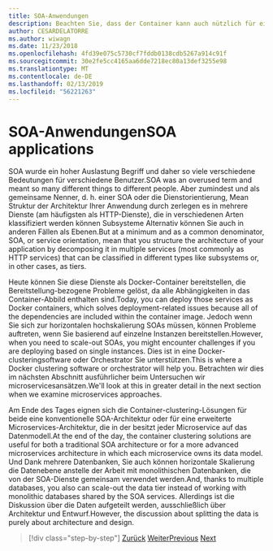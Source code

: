 ```yaml
---
title: SOA-Anwendungen
description: Beachten Sie, dass der Container kann auch nützlich für eine Bereitstellungsoption SOA-Anwendungen sein.
author: CESARDELATORRE
ms.author: wiwagn
ms.date: 11/23/2018
ms.openlocfilehash: 4fd39e075c5730cf7fddb0138cdb5267a914c91f
ms.sourcegitcommit: 30e2fe5cc4165aa6dde7218ec80a13def3255e98
ms.translationtype: MT
ms.contentlocale: de-DE
ms.lasthandoff: 02/13/2019
ms.locfileid: "56221263"
---
```

# <a name="soa-applications"></a><span data-ttu-id="9c3b4-103">SOA-Anwendungen</span><span class="sxs-lookup"><span data-stu-id="9c3b4-103">SOA applications</span></span>

<span data-ttu-id="9c3b4-104">SOA wurde ein hoher Auslastung Begriff und daher so viele verschiedene Bedeutungen für verschiedene Benutzer.</span><span class="sxs-lookup"><span data-stu-id="9c3b4-104">SOA was an overused term and meant so many different things to different people.</span></span> <span data-ttu-id="9c3b4-105">Aber zumindest und als gemeinsame Nenner, d. h. einer SOA oder die Dienstorientierung, Mean Struktur der Architektur Ihrer Anwendung durch zerlegen es in mehrere Dienste (am häufigsten als HTTP-Dienste), die in verschiedenen Arten klassifiziert werden können Subsysteme Alternativ können Sie auch in anderen Fällen als Ebenen.</span><span class="sxs-lookup"><span data-stu-id="9c3b4-105">But at a minimum and as a common denominator, SOA, or service orientation, mean that you structure the architecture of your application by decomposing it in multiple services (most commonly as HTTP services) that can be classified in different types like subsystems or, in other cases, as tiers.</span></span>

<span data-ttu-id="9c3b4-106">Heute können Sie diese Dienste als Docker-Container bereitstellen, die Bereitstellung-bezogene Probleme gelöst, da alle Abhängigkeiten in das Container-Abbild enthalten sind.</span><span class="sxs-lookup"><span data-stu-id="9c3b4-106">Today, you can deploy those services as Docker containers, which solves deployment-related issues because all of the dependencies are included within the container image.</span></span> <span data-ttu-id="9c3b4-107">Jedoch wenn Sie sich zur horizontalen hochskalierung SOAs müssen, können Probleme auftreten, wenn Sie basierend auf einzelne Instanzen bereitstellen.</span><span class="sxs-lookup"><span data-stu-id="9c3b4-107">However, when you need to scale-out SOAs, you might encounter challenges if you are deploying based on single instances.</span></span> <span data-ttu-id="9c3b4-108">Dies ist in eine Docker-clusteringsoftware oder Orchestrator Sie unterstützen.</span><span class="sxs-lookup"><span data-stu-id="9c3b4-108">This is where a Docker clustering software or orchestrator will help you.</span></span> <span data-ttu-id="9c3b4-109">Betrachten wir dies im nächsten Abschnitt ausführlicher beim Untersuchen wir microservicesansätzen.</span><span class="sxs-lookup"><span data-stu-id="9c3b4-109">We'll look at this in greater detail in the next section when we examine microservices approaches.</span></span>

<span data-ttu-id="9c3b4-110">Am Ende des Tages eignen sich die Container-clustering-Lösungen für beide eine konventionelle SOA-Architektur oder für eine erweiterte Microservices-Architektur, die in der besitzt jeder Microservice auf das Datenmodell.</span><span class="sxs-lookup"><span data-stu-id="9c3b4-110">At the end of the day, the container clustering solutions are useful for both a traditional SOA architecture or for a more advanced microservices architecture in which each microservice owns its data model.</span></span> <span data-ttu-id="9c3b4-111">Und Dank mehrere Datenbanken, Sie auch können horizontale Skalierung die Datenebene anstelle der Arbeit mit monolithischen Datenbanken, die von der SOA-Dienste gemeinsam verwendet werden.</span><span class="sxs-lookup"><span data-stu-id="9c3b4-111">And, thanks to multiple databases, you also can scale-out the data tier instead of working with monolithic databases shared by the SOA services.</span></span> <span data-ttu-id="9c3b4-112">Allerdings ist die Diskussion über die Daten aufgeteilt werden, ausschließlich über Architektur und Entwurf.</span><span class="sxs-lookup"><span data-stu-id="9c3b4-112">However, the discussion about splitting the data is purely about architecture and design.</span></span>

>[!div class="step-by-step"]
><span data-ttu-id="9c3b4-113">[Zurück](state-and-data-in-docker-applications.md)
>[Weiter](orchestrate-high-scalability-availability.md)</span><span class="sxs-lookup"><span data-stu-id="9c3b4-113">[Previous](state-and-data-in-docker-applications.md)
[Next](orchestrate-high-scalability-availability.md)</span></span>